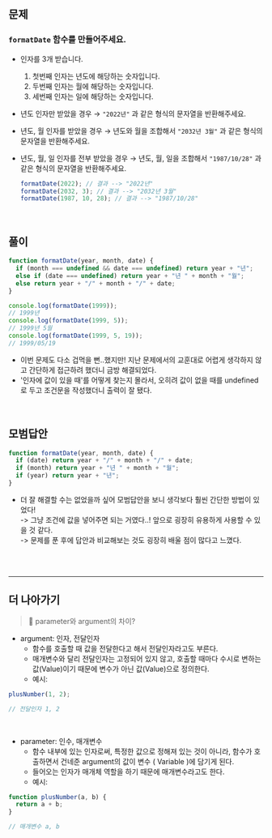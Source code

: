 ## 문제

### **`formatDate`** 함수를 만들어주세요.

- 인자를 3개 받습니다.
  1. 첫번째 인자는 년도에 해당하는 숫자입니다.
  2. 두번째 인자는 월에 해당하는 숫자입니다.
  3. 세번째 인자는 일에 해당하는 숫자입니다.
- 년도 인자만 받았을 경우 → `"2022년"` 과 같은 형식의 문자열을 반환해주세요.
- 년도, 월 인자를 받았을 경우 → 년도와 월을 조합해서 `"2032년 3월"` 과 같은 형식의 문자열을 반환해주세요.
- 년도, 월, 일 인자를 전부 받았을 경우 → 년도, 월, 일을 조합해서 `"1987/10/28"` 과 같은 형식의 문자열을 반환해주세요.

  ```js
  formatDate(2022); // 결과 --> "2022년"
  formatDate(2032, 3); // 결과 --> "2032년 3월"
  formatDate(1987, 10, 28); // 결과 --> "1987/10/28"
  ```

<br>

## 풀이

```js
function formatDate(year, month, date) {
  if (month === undefined && date === undefined) return year + "년";
  else if (date === undefined) return year + "년 " + month + "월";
  else return year + "/" + month + "/" + date;
}

console.log(formatDate(1999));
// 1999년
console.log(formatDate(1999, 5));
// 1999년 5월
console.log(formatDate(1999, 5, 19));
// 1999/05/19
```

- 이번 문제도 다소 겁먹을 뻔..했지만! 지난 문제에서의 교훈대로 어렵게 생각하지 않고 간단하게 접근하려 했더니 금방 해결되었다.
- '인자에 값이 있을 때'를 어떻게 찾는지 몰라서, 오히려 값이 없을 때를 undefined로 두고 조건문을 작성했더니 출력이 잘 됐다.

<br>

## 모범답안

```js
function formatDate(year, month, date) {
  if (date) return year + "/" + month + "/" + date;
  if (month) return year + "년 " + month + "월";
  if (year) return year + "년";
}
```

- 더 잘 해결할 수는 없었을까 싶어 모범답안을 보니 생각보다 훨씬 간단한 방법이 있었다! <br> -> 그냥 조건에 값을 넣어주면 되는 거였다..! 앞으로 굉장히 유용하게 사용할 수 있을 것 같다. <br> -> 문제를 푼 후에 답안과 비교해보는 것도 굉장히 배울 점이 많다고 느꼈다.

<br><br>

---

## 더 나아가기

> 📍 parameter와 argument의 차이?

- argument: 인자, 전달인자
  - 함수를 호출할 때 값을 전달한다고 해서 전달인자라고도 부른다.
  - 매개변수와 달리 전달인자는 고정되어 있지 않고, 호출할 때마다 수시로 변하는 값(Value)이기 때문에 변수가 아닌 값(Value)으로 정의한다.
  - 예시:

```js
plusNumber(1, 2);

// 전달인자 1, 2
```

<br>

- parameter: 인수, 매개변수
  - 함수 내부에 있는 인자로써, 특정한 값으로 정해져 있는 것이 아니라, 함수가 호출하면서 건네준 argument의 값이 변수 ( Variable )에 담기게 된다.
  - 들어오는 인자가 매개체 역할을 하기 때문에 매개변수라고도 한다.
  - 예시:

```js
function plusNumber(a, b) {
  return a + b;
}

// 매개변수 a, b
```
